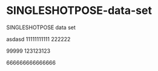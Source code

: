 # SINGLESHOTPOSE-data-set
SINGLESHOTPOSE data set

asdasd
11111111111
222222


99999
123123123

666666666666666
